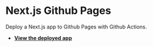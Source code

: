 # Next.js Github Pages

Deploy a Next.js app to Github Pages with Github Actions.

- **[View the deployed app](https://gregrickaby.github.io/nextjs-github-pages/)**
